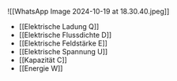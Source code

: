 ![[WhatsApp Image 2024-10-19 at 18.30.40.jpeg]]
- [[Elektrische Ladung Q]]
- [[Elektrische Flussdichte D]]
- [[Elektrische Feldstärke E]]
- [[Elektrische Spannung U]]
- [[Kapazität C]]
- [[Energie W]]